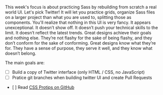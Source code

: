 This week's focus is about practicing Sass by rebuilding from scratch a real world UI. Let's pick Twitter!
It will let you practice grids, organize Sass files on a larger project than what you are used to, splitting those as components.
You'll realize that nothing in this UI is very fancy. It appears unexceptional. It doesn’t show off. It doesn’t push your technical skills to the limit. It doesn’t reflect the latest trends.
Great designs achieve their goals and nothing else. They’re not flashy for the sake of being flashy, and they don’t conform for the sake of conforming. Great designs know what they’re for. They have a sense of purpose, they serve it well, and they know what doesn’t belong.

The main goals are:
- [ ] Build a copy of Twitter interface (only HTML / CSS, no JavaScript)
- [ ] Pratice git branches when building twitter UI and create Pull Requests
- [ ] Read [CSS Protips on GitHub](https://github.com/AllThingsSmitty/css-protips?utm_source=CSS-Weekly&utm_campaign=Issue-183&utm_medium=email#use-max-height-for-pure-css-sliders)
